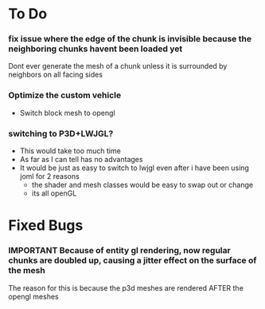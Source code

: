 # To Do

### fix issue where the edge of the chunk is invisible because the neighboring chunks havent been loaded yet
Dont ever generate the mesh of a chunk unless it is surrounded by neighbors on all facing sides

### Optimize the custom vehicle
* Switch block mesh to opengl

### switching to P3D+LWJGL?
* This would take too much time
* As far as I can tell has no advantages
* It would be just as easy to switch to lwjgl even after i have been using joml for 2 reasons
  * the shader and mesh classes would be easy to swap out or change
  * its all openGL

# Fixed Bugs
### **IMPORTANT** Because of entity gl rendering, now regular chunks are doubled up, causing a jitter effect on the surface of the mesh
The reason for this is because the p3d meshes are rendered AFTER the opengl meshes